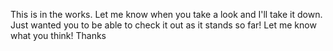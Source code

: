 This is in the works. Let me know when you take a look and I'll take it down. Just wanted you to be able to check it out as it stands so far! Let me know what you think! 
Thanks